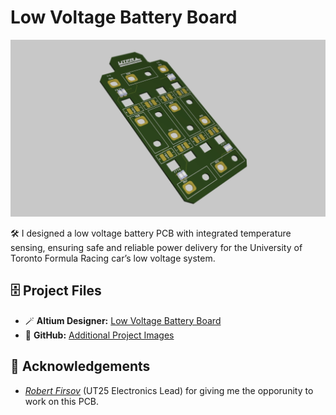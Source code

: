 # Low Voltage Battery Board 

![head](https://github.com/thejoonho/lv-bomba/blob/main/images/lv-batt-board.jpeg)

🛠️ I designed a low voltage battery PCB with integrated temperature sensing, ensuring safe and reliable power delivery for the University of Toronto Formula Racing car’s low voltage system.

## 🗄️ Project Files

- 🪄 **Altium Designer:** [Low Voltage Battery Board](https://personal-viewer.365.altium.com/client/index.html?feature=embed&source=171803BD-74A5-4BAE-9C3B-C18D398DA15D&activeView=3D)
- 🌁 **GitHub:** [Additional Project Images](https://github.com/thejoonho/lv-bomba/tree/main/images)

## 💐 Acknowledgements

- *[Robert Firsov](https://www.linkedin.com/in/robert-firsov/)* (UT25 Electronics Lead) for giving me the opporunity to work on this PCB. 
